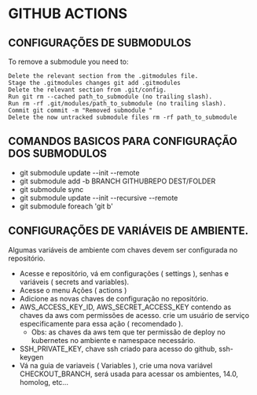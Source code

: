 # GITHUB ACTIONS

## CONFIGURAÇÕES DE SUBMODULOS

To remove a submodule you need to:

    Delete the relevant section from the .gitmodules file.
    Stage the .gitmodules changes git add .gitmodules
    Delete the relevant section from .git/config.
    Run git rm --cached path_to_submodule (no trailing slash).
    Run rm -rf .git/modules/path_to_submodule (no trailing slash).
    Commit git commit -m "Removed submodule "
    Delete the now untracked submodule files rm -rf path_to_submodule

## COMANDOS BASICOS PARA CONFIGURAÇÃO DOS SUBMODULOS

- git submodule update --init --remote
- git submodule add -b BRANCH GITHUBREPO DEST/FOLDER
- git submodule sync
- git submodule update --init --recursive --remote
- git submodule foreach 'git b'

## CONFIGURAÇÕES DE VARIÁVEIS DE AMBIENTE.

Algumas variáveis de ambiente com chaves devem ser configurada no repositório.

- Acesse e repositório, vá em configurações ( settings ), senhas e variáveis ( secrets and variables).
- Acesse o menu Ações ( actions )
- Adicione as novas chaves de configuração no repositório.
- AWS_ACCESS_KEY_ID, AWS_SECRET_ACCESS_KEY contendo as chaves da aws com permissões de acesso. crie um usuário de serviço especificamente para essa ação ( recomendado ).
  - Obs: as chaves da aws tem que ter permissão de deploy no kubernetes no ambiente e namespace necessário.
- SSH_PRIVATE_KEY, chave ssh criado para acesso do github, ssh-keygen
- Vá na guia de variaveis ( Variables ), crie uma nova variável CHECKOUT_BRANCH, será usada para acessar os ambientes, 14.0, homolog, etc...
